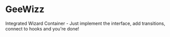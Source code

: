 # GeeWizz
Integrated Wizard Container - Just implement the interface, add transitions, connect to hooks and you're done!
